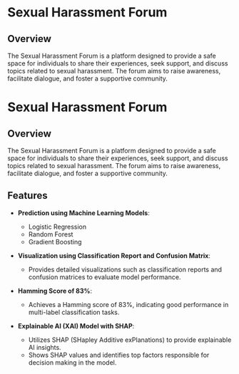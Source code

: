 # Sexual Harassment Forum

## Overview
The Sexual Harassment Forum is a platform designed to provide a safe space for individuals to share their experiences, seek support, and discuss topics related to sexual harassment. The forum aims to raise awareness, facilitate dialogue, and foster a supportive community.

# Sexual Harassment Forum

## Overview
The Sexual Harassment Forum is a platform designed to provide a safe space for individuals to share their experiences, seek support, and discuss topics related to sexual harassment. The forum aims to raise awareness, facilitate dialogue, and foster a supportive community.

## Features
- **Prediction using Machine Learning Models**:
  - Logistic Regression
  - Random Forest
  - Gradient Boosting

- **Visualization using Classification Report and Confusion Matrix**:
  - Provides detailed visualizations such as classification reports and confusion matrices to evaluate model performance.

- **Hamming Score of 83%**:
  - Achieves a Hamming score of 83%, indicating good performance in multi-label classification tasks.

- **Explainable AI (XAI) Model with SHAP**:
  - Utilizes SHAP (SHapley Additive exPlanations) to provide explainable AI insights.
  - Shows SHAP values and identifies top factors responsible for decision making in the model.

